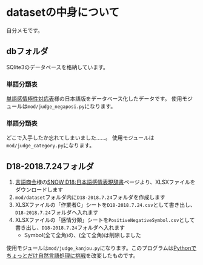 # datasetの中身について

自分メモです。

## dbフォルダ

SQlite3のデータベースを格納しています。

### 単語分類表

[単語感情極性対応表](http://www.lr.pi.titech.ac.jp/%7Etakamura/pndic_ja.html)様の日本語版をデータベース化したデータです。
使用モジュールは`mod/judge_negaposi.py`になります。

### 単語分類表

どこで入手したか忘れてしまいました……。
使用モジュールは`mod/judge_category.py`になります。

## D18-2018.7.24フォルダ

1. [言語商会](https://www.jnlp.org/GengoHouse/top)様の[SNOW D18:日本語感情表現辞書](https://www.jnlp.org/GengoHouse/snow/d18)ページより、XLSXファイルをダウンロードします
1. `mod/dataset`フォルダ内に`D18-2018.7.24`フォルダを作成します
1. XLSXファイルの「作業者C」シートを`D18-2018.7.24.csv`として書き出し、`D18-2018.7.24`フォルダへ入れます
1. XLSXファイルの「感情分類」シートを`PositiveNegativeSymbol.csv`として書き出し、`D18-2018.7.24`フォルダへ入れます
	- Symbol(全て全角)の、(全て全角)は削除しました

使用モジュールは`mod/judge_kanjou.py`になります。このプログラムは[Pythonでちょっとだけ自然言語処理に挑戦](https://www.tdi.co.jp/miso/python-natural-language-processing)を改変したものです。
